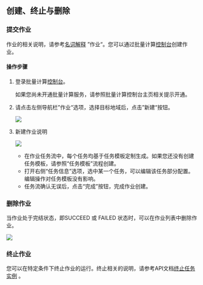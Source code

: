 ## 创建、终止与删除

### 提交作业

作业的相关说明，请参考[名词解释](https://cloud.tencent.com/document/product/599/10396)  ”作业“。您可以通过批量计算[控制台](https://console.cloud.tencent.com/batch/task)创建作业。

#### 操作步骤

1. 登录批量计算[控制台](https://console.cloud.tencent.com/batch/task)。

   如果您尚未开通批量计算服务，请参照批量计算控制台主页相关提示开通。

2. 请点击左侧导航栏”作业“选项，选择目标地域后，点击”新建“按钮。

   ![](https://mc.qcloudimg.com/static/img/7bc845062d2b91aac30f548511ab183c/image.jpg)

3. 新建作业说明

   ![](https://mc.qcloudimg.com/static/img/4c85cfa11091b2b7f3983c10dab09d57/image.jpg)

   + 在作业任务流中，每个任务均基于任务模板定制生成。如果您还没有创建任务模板，请参照“任务模板”流程创建。
   + 打开右侧“任务信息”选项，选中某一个任务，可以编辑该任务部分配置。编辑操作对任务模板没有影响。
   + 任务流确认无误后，点击“完成”按钮，完成作业创建。

### 删除作业

当作业处于完结状态，即SUCCEED 或 FAILED 状态时，可以在作业列表中删除作业。

![](https://mc.qcloudimg.com/static/img/2abcf3d06f446395c8bafa0c955abd2f/image.jpg)

### 终止作业

您可以在特定条件下终止作业的运行。终止相关的说明，请参考API文档[终止任务实例](https://cloud.tencent.com/document/product/599/12688) 。


